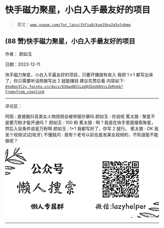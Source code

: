 # 快手磁力聚星，小白入手最友好的项目

> 原文：[`www.yuque.com/for_lazy/thfiu8/kue19xu2g5xlnbmq`](https://www.yuque.com/for_lazy/thfiu8/kue19xu2g5xlnbmq)

## (88 赞)快手磁力聚星，小白入手最友好的项目

作者： 颜如玉

日期：2023-12-11

快手磁力聚星，小白入手最友好的项目，只要开播就有收入
我把 1＋1 都写出来了，你只需要听话照做写出 2 就能赚钱
建议先赞后看
内容如下:
[`dte8en3l2y.feishu.cn/docx/ESkwd8SlLoUQIGxUUbVcLZeRnkb?from=from_copylink`](https://dte8en3l2y.feishu.cn/docx/ESkwd8SlLoUQIGxUUbVcLZeRnkb?from=from_copylink)

* * *

评论区：

阿陌 : 直接搬抖音美女人物视频会被举报抄袭吗
颜如玉 : 你说呢
蕉太狼 : 聚星不是要万粉才能开通吗？
颜如玉 : 100 粉
蕉太狼 : 啊？我是在快手里面搜索聚星，然后入驻条件说是万粉啊
颜如玉 : 1+1 我都写好了，你写 2 就行。
蕉太狼 : OK 我发个视频试试[呲牙]
不懂就问 : 我有个老号以前也是发美女视频的，不知道能不能做呢？

![](img/21de372a77ea1f441c613f7316831ae1.png)

* * *